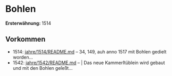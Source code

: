 # Bohlen

**Ersterwähnung:** 1514

## Vorkommen
- 1514: [jahre/1514/README.md](../jahre/1514/README.md) – 34, 149, auh anno 1517 mit Bohlen gedielt worden...
- 1542: [jahre/1542/README.md](../jahre/1542/README.md) – | Das neue Kammerſtüblein wird gebaut und mit den
Bohlen geſeßt...
